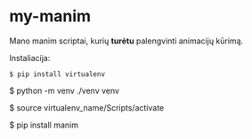 # my-manim

Mano manim scriptai, kurių **turėtu** palengvinti animacijų kūrimą.  
  
Instaliacija:  
  
``$ pip install virtualenv ``

$ python -m venv ./venv venv  

$ source virtualenv_name/Scripts/activate  

$ pip install manim  

